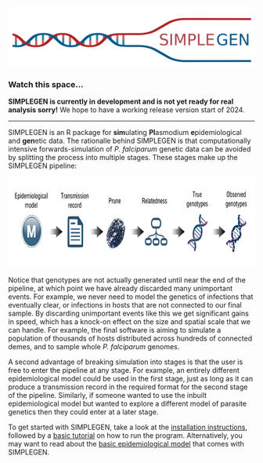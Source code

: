 
<img src="https://raw.githubusercontent.com/mrc-ide/SIMPLEGEN/master/R_ignore/images/simplegenlogo.png" height="123px" width="533px" />

### Watch this space...

**SIMPLEGEN is currently in development and is not yet ready for real analysis sorry!** We hope to have a working release version start of 2024.

---

SIMPLEGEN is an R package for **sim**ulating **Pl**asmodium **e**pidemiological and **gen**etic data. The rationalle behind SIMPLEGEN is that computationally intensive forwards-simulation of *P. falciparum* genetic data can be avoided by splitting the process into multiple stages. These stages make up the SIMPLEGEN pipeline:

<img src="https://raw.githubusercontent.com/mrc-ide/SIMPLEGEN/master/R_ignore/images/pipeline.png" height="185px" width="800px" />


Notice that genotypes are not actually generated until near the end of the pipeline, at which point we have already discarded many unimportant events. For example, we never need to model the genetics of infections that eventually clear, or infections in hosts that are not connected to our final sample. By discarding unimportant events like this we get significant gains in speed, which has a knock-on effect on the size and spatial scale that we can handle. For example, the final software is aiming to simulate a population of thousands of hosts distributed across hundreds of connected demes, and to sample whole *P. falciparum* genomes.

A second advantage of breaking simulation into stages is that the user is free to enter the pipeline at any stage. For example, an entirely different epidemiological model could be used in the first stage, just as long as it can produce a transmission record in the required format for the second stage of the pipeline. Similarly, if someone wanted to use the inbuilt epidemiological model but wanted to explore a different model of parasite genetics then they could enter at a later stage. 

To get started with SIMPLEGEN, take a look at the [installation instructions](https://mrc-ide.github.io/SIMPLEGEN/articles/installation.html), followed by a [basic tutorial](https://mrc-ide.github.io/SIMPLEGEN/articles/basic_tutorial.html) on how to run the program. Alternatively, you may want to read about the [basic epidemiological model](https://mrc-ide.github.io/SIMPLEGEN/articles/model_description.html) that comes with SIMPLEGEN.



